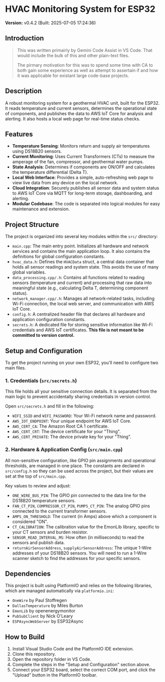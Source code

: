 # HVAC Monitoring System for ESP32

**Version:** v0.4.2 (Built: 2025-07-05 17:24:36)

## Introduction

>
> This was written primairly by Gemini Code Assist in VS Code. That would include the bulk of this and other plain-text files.
>    
> The pirmary motivation for this was to spend some time with CA to both gain some experience as well as attempt to assertain if and how it was applicable for existant large code-base projects.
>

## Description

A robust monitoring system for a geothermal HVAC unit, built for the ESP32. It reads temperature and current sensors, determines the operational state of components, and publishes the data to AWS IoT Core for analysis and alerting. It also hosts a local web page for real-time status checks.

## Features

*   **Temperature Sensing**: Monitors return and supply air temperatures using DS18B20 sensors.
*   **Current Monitoring**: Uses Current Transformers (CTs) to measure the amperage of the fan, compressor, and geothermal water pumps.
*   **State Analysis**: Determines if components are ON/OFF and calculates the temperature differential (Delta T).
*   **Local Web Interface**: Provides a simple, auto-refreshing web page to view live data from any device on the local network.
*   **Cloud Integration**: Securely publishes all sensor data and system status to AWS IoT Core via MQTT for long-term storage, dashboarding, and alerting.
*   **Modular Codebase**: The code is separated into logical modules for easy maintenance and extension.

## Project Structure

The project is organized into several key modules within the `src/` directory:

*   `main.cpp`: The main entry point. Initializes all hardware and network services and contains the main application loop. It also contains the definitions for global configuration constants.
*   `hvac_data.h`: Defines the `HVACData` struct, a central data container that holds all sensor readings and system state. This avoids the use of many global variables.
*   `data_processing.cpp/.h`: Contains all functions related to reading sensors (temperature and current) and processing that raw data into meaningful state (e.g., calculating Delta T, determining component status).
*   `network_manager.cpp/.h`: Manages all network-related tasks, including Wi-Fi connection, the local web server, and communication with AWS IoT Core.
*   `config.h`: A centralized header file that declares all hardware and application configuration constants.
*   `secrets.h`: A dedicated file for storing sensitive information like Wi-Fi credentials and AWS IoT certificates. **This file is not meant to be committed to version control.**

## Setup and Configuration

To get the project running on your own ESP32, you'll need to configure two main files.

### 1. Credentials (`src/secrets.h`)

This file holds all your sensitive connection details. It is separated from the main logic to prevent accidentally sharing credentials in version control.

Open `src/secrets.h` and fill in the following:

*   `WIFI_SSID` and `WIFI_PASSWORD`: Your Wi-Fi network name and password.
*   `AWS_IOT_ENDPOINT`: Your unique endpoint for AWS IoT Core.
*   `AWS_CERT_CA`: The Amazon Root CA 1 certificate.
*   `AWS_CERT_CRT`: The device certificate for your "Thing".
*   `AWS_CERT_PRIVATE`: The device private key for your "Thing".

### 2. Hardware & Application Config (`src/main.cpp`)

All non-sensitive configuration, like GPIO pin assignments and operational thresholds, are managed in one place. The constants are declared in `src/config.h` so they can be used across the project, but their values are set at the top of `src/main.cpp`.

Key values to review and adjust:

*   `ONE_WIRE_BUS_PIN`: The GPIO pin connected to the data line for the DS18B20 temperature sensors.
*   `FAN_CT_PIN`, `COMPRESSOR_CT_PIN`, `PUMPS_CT_PIN`: The analog GPIO pins connected to the current transformer sensors.
*   `AMPS_ON_THRESHOLD`: The current (in Amps) above which a component is considered "ON".
*   `CT_CALIBRATION`: The calibration value for the EmonLib library, specific to your CT sensors and burden resistor.
*   `SENSOR_READ_INTERVAL_MS`: How often (in milliseconds) to read the sensors and publish data.
*   `returnAirSensorAddress`, `supplyAirSensorAddress`: The unique 1-Wire addresses of your DS18B20 sensors. You will need to run a 1-Wire scanner sketch to find the addresses for your specific sensors.

## Dependencies

This project is built using PlatformIO and relies on the following libraries, which are managed automatically via `platformio.ini`:

*   `OneWire` by Paul Stoffregen
*   `DallasTemperature` by Miles Burton
*   `EmonLib` by openenergymonitor
*   `PubSubClient` by Nick O'Leary
*   `ESPAsyncWebServer` by ESP32Async

## How to Build

1.  Install Visual Studio Code and the PlatformIO IDE extension.
2.  Clone this repository.
3.  Open the repository folder in VS Code.
4.  Complete the steps in the "Setup and Configuration" section above.
5.  Connect your ESP32 board, select the correct COM port, and click the "Upload" button in the PlatformIO toolbar.